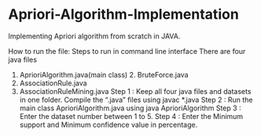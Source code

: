 # Apriori-Algorithm-Implementation
Implementing Apriori algorithm from scratch in JAVA.


How to run the file​: Steps to run in command line interface There are four java files
1. AprioriAlgorithm.java(main class) 2. BruteForce.java
3. AssociationRule.java
4. AssociationRuleMining.java
Step 1​ : Keep all four java files and datasets in one folder. Compile the “.java” files using javac *.java
Step 2​ : Run the main class AprioriAlgorithm.java using
java AprioriAlgorithm
Step 3​ : Enter the dataset number between 1 to 5.
Step 4​ : Enter the Minimum support and Minimum confidence value in percentag​e.
